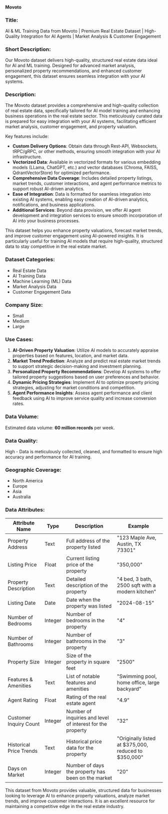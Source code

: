 #### Movoto

### Title:  
AI & ML Training Data from Movoto | Premium Real Estate Dataset | High-Quality Integration for AI Agents | Market Analysis & Customer Engagement

### Short Description:  
Our Movoto dataset delivers high-quality, structured real estate data ideal for AI and ML training. Designed for advanced market analysis, personalized property recommendations, and enhanced customer engagement, this dataset ensures seamless integration with your AI systems.

### Description:  
The Movoto dataset provides a comprehensive and high-quality collection of real estate data, specifically tailored for AI model training and enhancing business operations in the real estate sector. This meticulously curated data is prepared for easy integration with your AI systems, facilitating efficient market analysis, customer engagement, and property valuation.

Key features include:
- **Custom Delivery Options**: Obtain data through Rest-API, Websockets, tRPC/gRPC, or other methods, ensuring smooth integration with your AI infrastructure.
- **Vectorized Data**: Available in vectorized formats for various embedding models (LLama, ChatGPT, etc.) and vector databases (Chroma, FAISS, QdrantVectorStore) for optimized performance.
- **Comprehensive Data Coverage**: Includes detailed property listings, market trends, customer interactions, and agent performance metrics to support robust AI-driven analytics.
- **Ease of Integration**: Data is formatted for seamless integration into existing AI systems, enabling easy creation of AI-driven analytics, notifications, and business applications.
- **Additional Services**: Beyond data provision, we offer AI agent development and integration services to ensure smooth incorporation of AI into your business processes.

This dataset helps you enhance property valuations, forecast market trends, and improve customer engagement using AI-powered insights. It is particularly useful for training AI models that require high-quality, structured data to stay competitive in the real estate market.

### Dataset Categories:  
- Real Estate Data  
- AI Training Data  
- Machine Learning (ML) Data  
- Market Analysis Data  
- Customer Engagement Data  

### Company Size:  
- Small  
- Medium  
- Large  

### Use Cases:  
1. **AI-Driven Property Valuation**: Utilize AI models to accurately appraise properties based on features, location, and market data.
2. **Market Trend Prediction**: Analyze and predict real estate market trends to support strategic decision-making and investment planning.
3. **Personalized Property Recommendations**: Develop AI systems to offer tailored property suggestions based on user preferences and behavior.
4. **Dynamic Pricing Strategies**: Implement AI to optimize property pricing strategies, adjusting for market conditions and competition.
5. **Agent Performance Insights**: Assess agent performance and client feedback using AI to improve service quality and increase conversion rates.

### Data Volume:  
Estimated data volume: **60 million records** per week.

### Data Quality:  
High - Data is meticulously collected, cleaned, and formatted to ensure high accuracy and performance for AI training.

### Geographic Coverage:  
- North America  
- Europe  
- Asia  
- Australia  

### Data Attributes:

| Attribute Name             | Type   | Description                                                    | Example                                         |
|----------------------------|--------|----------------------------------------------------------------|-------------------------------------------------|
| Property Address           | Text   | Full address of the property listed                            | "123 Maple Ave, Austin, TX 73301"               |
| Listing Price              | Float  | Current listing price of the property                          | "350,000"                                       |
| Property Description       | Text   | Detailed description of the property                           | "4 bed, 3 bath, 2500 sqft with a modern kitchen" |
| Listing Date               | Date   | Date when the property was listed                              | "2024-08-15"                                    |
| Number of Bedrooms         | Integer| Number of bedrooms in the property                             | "4"                                             |
| Number of Bathrooms        | Integer| Number of bathrooms in the property                            | "3"                                             |
| Property Size              | Integer| Size of the property in square feet                            | "2500"                                          |
| Features & Amenities       | Text   | List of notable features and amenities                          | "Swimming pool, home office, large backyard"   |
| Agent Rating               | Float  | Rating of the real estate agent                                | "4.9"                                           |
| Customer Inquiry Count     | Integer| Number of inquiries and level of interest for the property     | "32"                                            |
| Historical Price Trends    | Text   | Historical price data for the property                         | "Originally listed at $375,000, reduced to $350,000" |
| Days on Market             | Integer| Number of days the property has been on the market             | "20"                                            |

This dataset from Movoto provides valuable, structured data for businesses looking to leverage AI to enhance property valuations, analyze market trends, and improve customer interactions. It is an excellent resource for maintaining a competitive edge in the real estate industry.